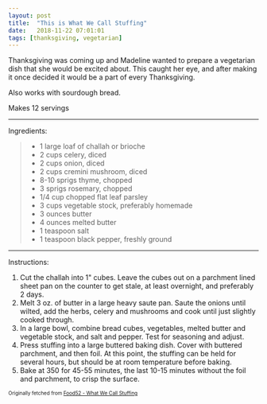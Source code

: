 ```yaml
---
layout: post
title:  "This is What We Call Stuffing"
date:   2018-11-22 07:01:01
tags: [thanksgiving, vegetarian]
---
```


Thanksgiving was coming up and Madeline wanted to prepare a vegetarian dish that she would be excited about. This caught her eye, and after making it once decided it would be a part of every Thanksgiving.

Also works with sourdough bread.

Makes 12 servings

---

Ingredients:

> * 1 large loaf of challah or brioche
> * 2 cups celery, diced
> * 2 cups onion, diced
> * 2 cups cremini mushroom, diced
> * 8-10 sprigs thyme, chopped
> * 3 sprigs rosemary, chopped
> * 1/4 cup chopped flat leaf parsley
> * 3 cups vegetable stock, preferably homemade
> * 3 ounces butter
> * 4 ounces melted butter
> * 1 teaspoon salt
> * 1 teaspoon black pepper, freshly ground

---

Instructions:

1. Cut the challah into 1" cubes. Leave the cubes out on a parchment lined sheet pan on the counter to get stale, at least overnight, and preferably 2 days.
2. Melt 3 oz. of butter in a large heavy saute pan. Saute the onions until wilted, add the herbs, celery and mushrooms and cook until just slightly cooked through.
3. In a large bowl, combine bread cubes, vegetables, melted butter and vegetable stock, and salt and pepper. Test for seasoning and adjust.
4. Press stuffing into a large buttered baking dish. Cover with buttered parchment, and then foil. At this point, the stuffing can be held for several hours, but should be at room temperature before baking.
5. Bake at 350 for 45-55 minutes, the last 10-15 minutes without the foil and parchment, to crisp the surface.

<font size=1>Originally fetched from <a href="https://food52.com/recipes/1452-what-we-call-stuffing-challah-mushroom-and-celery">Food52 - What We Call Stuffing</a>
